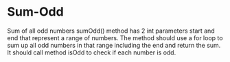 # Sum-Odd
Sum of all odd numbers
sumOdd() method  has 2 int parameters start and end that represent a range of numbers. The method
should use a for loop to sum up all odd numbers in that range including the end and return the sum.
It should call method isOdd to check if each number is odd.
